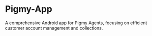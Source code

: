 # Pigmy-App
A comprehensive Android app for Pigmy Agents, focusing on efficient customer account management and collections.

